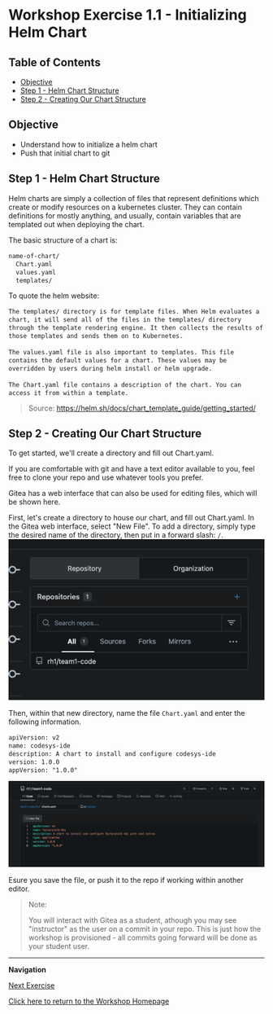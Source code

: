 # Workshop Exercise 1.1 - Initializing Helm Chart

## Table of Contents

* [Objective](#objective)
* [Step 1 - Helm Chart Structure](#step-1---helm-chart-structure)
* [Step 2 - Creating Our Chart Structure](#step-2---creating-our-chart-structure)

## Objective

* Understand how to initialize a helm chart
* Push that initial chart to git

## Step 1 - Helm Chart Structure
Helm charts are simply a collection of files that represent definitions which create or modify resources on a kubernetes cluster. They can contain definitions for mostly anything, and usually, contain variables that are templated out when deploying the chart.

The basic structure of a chart is:
```
name-of-chart/
  Chart.yaml
  values.yaml
  templates/
```

To quote the helm website:
```
The templates/ directory is for template files. When Helm evaluates a chart, it will send all of the files in the templates/ directory through the template rendering engine. It then collects the results of those templates and sends them on to Kubernetes.

The values.yaml file is also important to templates. This file contains the default values for a chart. These values may be overridden by users during helm install or helm upgrade.

The Chart.yaml file contains a description of the chart. You can access it from within a template.
```

> Source: https://helm.sh/docs/chart_template_guide/getting_started/

## Step 2 - Creating Our Chart Structure
To get started, we'll create a directory and fill out Chart.yaml.

If you are comfortable with git and have a text editor available to you, feel free to clone your repo and use whatever tools you prefer.

Gitea has a web interface that can also be used for editing files, which will be shown here.

First, let's create a directory to house our chart, and fill out Chart.yaml. In the Gitea web interface, select "New File". To add a directory, simply type the desired name of the directory, then put in a forward slash: `/`.
![Start Chart Yaml](../images/repository.png)

Then, within that new directory, name the file `Chart.yaml` and enter the following information.

```
apiVersion: v2
name: codesys-ide
description: A chart to install and configure codesys-ide
version: 1.0.0
appVersion: "1.0.0"
```
![Populate Chart Yaml](../images/populate-chart-yaml.png)

Esure you save the file, or push it to the repo if working within another editor.

> Note:
>
> You will interact with Gitea as a student, athough you may see "instructor" as the user on a commit in your repo. This is just how the workshop is provisioned - all commits going forward will be done as your student user.
---
**Navigation**

[Next Exercise](../1.2-adding-chart-to-argocd/)

[Click here to return to the Workshop Homepage](../../README.md)
